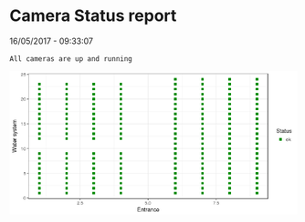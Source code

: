 Camera Status report
================
16/05/2017 - 09:33:07

    All cameras are up and running

![](camreport_files/figure-markdown_github/unnamed-chunk-2-1.png)
